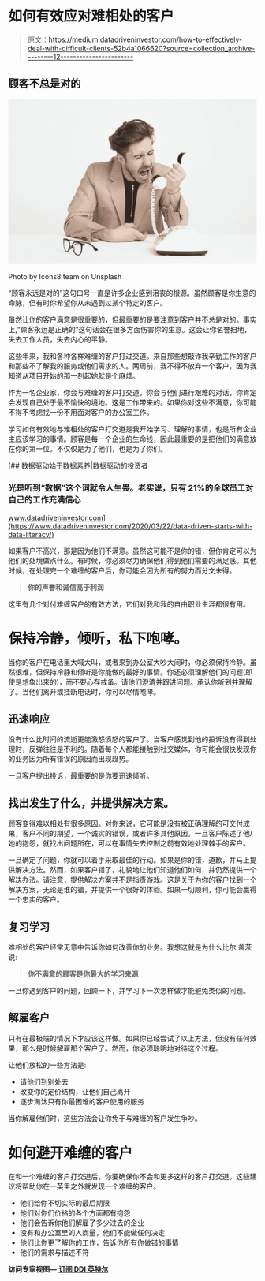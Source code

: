 # 如何有效应对难相处的客户

> 原文：<https://medium.datadriveninvestor.com/how-to-effectively-deal-with-difficult-clients-52b4a1066620?source=collection_archive---------12----------------------->

## 顾客不总是对的

![](img/6531eb3f8e4d883b3b3c3259d9d3b2ae.png)

Photo by Icons8 team on Unsplash

“顾客永远是对的”这句口号一直是许多企业感到沮丧的根源。虽然顾客是你生意的命脉，但有时你希望你从未遇到过某个特定的客户。

虽然让你的客户满意是很重要的，但最重要的是要注意到客户并不总是对的。事实上,“顾客永远是正确的”这句话会在很多方面伤害你的生意。这会让你名誉扫地，失去工作人员，失去内心的平静。

这些年来，我和各种各样难缠的客户打过交道。来自那些想敲诈我辛勤工作的客户和那些不了解我的服务或他们需求的人。两周前，我不得不放弃一个客户，因为我知道从项目开始的那一刻起她就是个麻烦。

作为一名企业家，你会与难缠的客户打交道，你会与他们进行艰难的对话，你肯定会发现自己处于最不愉快的境地。这是工作带来的。如果你对这些不满意，你可能不得不考虑找一份不用面对客户的办公室工作。

学习如何有效地与难相处的客户打交道是我开始学习、理解的事情，也是所有企业主应该学习的事情。顾客是每一个企业的生命线，因此最重要的是把他们的满意放在你的第一位。不仅仅是为了他们，也是为了你们。

[](https://www.datadriveninvestor.com/2020/03/22/data-driven-starts-with-data-literacy/) [## 数据驱动始于数据素养|数据驱动的投资者

### 光是听到“数据”这个词就令人生畏。老实说，只有 21%的全球员工对自己的工作充满信心

www.datadriveninvestor.com](https://www.datadriveninvestor.com/2020/03/22/data-driven-starts-with-data-literacy/) 

如果客户不高兴，那是因为他们不满意。虽然这可能不是你的错，但你肯定可以为他们的处境做点什么。有时候，你必须尽力确保他们得到他们需要的满足感。其他时候，在处理完一个难缠的客户后，你可能会因为所有的努力而分文未得。

> **你的声誉和诚信高于利润**

这里有几个对付难缠客户的有效方法，它们对我和我的自由职业生涯都很有用。

# 保持冷静，倾听，私下咆哮。

当你的客户在电话里大喊大叫，或者来到办公室大吵大闹时，你必须保持冷静。虽然很难，但保持冷静和倾听是你能做的最好的事情。你还必须理解他们的问题(即使是想象出来的)，而不要心存戒备。请他们澄清并跟进问题。承认你听到并理解了。当他们离开或挂断电话时，你可以尽情咆哮。

## 迅速响应

没有什么比时间的流逝更能激怒愤怒的客户了。当客户感觉到他的投诉没有得到处理时，反弹往往是不利的。随着每个人都能接触到社交媒体，你可能会很快发现你的业务因为所有错误的原因而出现趋势。

一旦客户提出投诉，最重要的是你要迅速倾听。

## 找出发生了什么，并提供解决方案。

顾客变得难以相处有很多原因。对你来说，它可能是没有被正确理解的可交付成果，客户不同的期望，一个诚实的错误，或者许多其他原因。一旦客户陈述了他/她的抱怨，就找出问题所在，可以在事情失去控制之前有效地处理棘手的客户。

一旦确定了问题，你就可以着手采取最佳的行动。如果是你的错，道歉，并马上提供解决方法。然而，如果客户错了，礼貌地让他们知道他们如何，并仍然提供一个解决办法。请注意，提供解决方案并不是指责游戏。这是关于为你的客户找到一个解决方案，无论是谁的错，并提供一个很好的体验。如果一切顺利，你可能会赢得一个忠实的客户。

## 复习学习

难相处的客户经常无意中告诉你如何改善你的业务。我想这就是为什么比尔·盖茨说:

> **你不满意的顾客是你最大的学习来源**

一旦你遇到客户的问题，回顾一下，并学习下一次怎样做才能避免类似的问题。

## 解雇客户

只有在最极端的情况下才应该这样做。如果你已经尝试了以上方法，但没有任何效果，那么是时候解雇那个客户了。然而，你必须聪明地对待这个过程。

让他们放松的一些方法是:

*   请他们到别处去
*   改变你的定价结构，让他们自己离开
*   逐步淘汰只有你最困难的客户使用的服务

当你解雇他们时，这些方法会让你免于与难缠的客户发生争吵。

# 如何避开难缠的客户

在和一个难缠的客户打交道后，你要确保你不会和更多这样的客户打交道。这些建议将帮助你在一英里之外就发现一个难缠的客户。

*   他们给你不切实际的最后期限
*   他们对你们价格的各个方面都有抱怨
*   他们会告诉你他们解雇了多少过去的企业
*   没有和办公室里的人商量，他们不能做任何决定
*   他们比你更了解你的工作，告诉你所有你做错的事情
*   他们的需求与描述不符

**访问专家视图—** [**订阅 DDI 英特尔**](https://datadriveninvestor.com/ddi-intel)